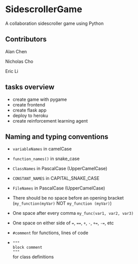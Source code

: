 # SidescrollerGame
A collaboration sidescroller game using Python

## Contributors
Alan Chen

Nicholas Cho

Eric Li

## tasks overview
- create game with pygame
- create frontend
- create flask app
- deploy to heroku
- create reinforcement learning agent

## Naming and typing conventions
* `variableNames` in camelCase

* `function_names()` in snake_case
* `ClassNames` in PascalCase (UpperCamelCase)
* `CONSTANT_NAMES` in CAPITAL_SNAKE_CASE
* `FileNames` in PascalCase (UpperCamelCase)
* There should be no space before an opening bracket (`my_function(myVar)` NOT `my_function (myVar)`)
* One space after every comma `my_func(var1, var2, var3)`
* One space on either side of `=`, `==`, `+`, `-`, `+=`, `-=`, etc
* `#comment` for functions, lines of code
* `"""`<br /> `block comment`<br /> `"""`<br />for class definitions
